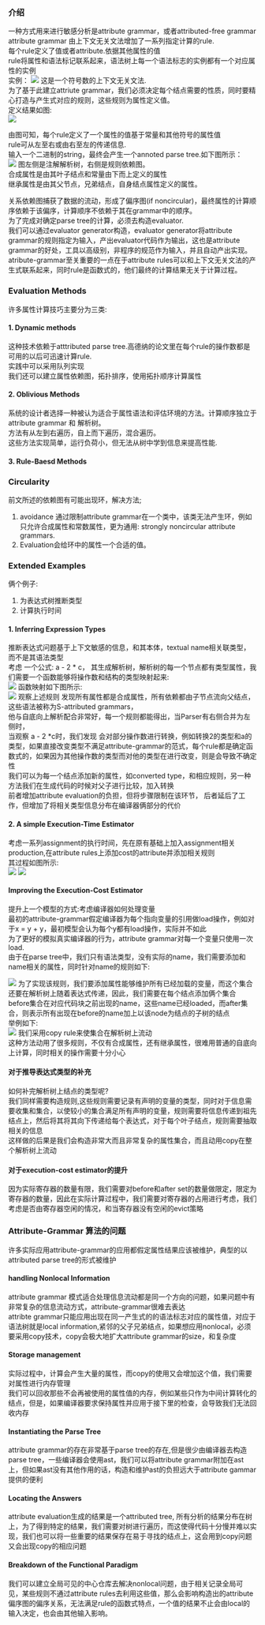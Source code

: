 ### 介绍
一种方式用来进行敏感分析是attribute grammar，或者attributed-free grammar<br/>
attribute grammar 由上下文无关文法增加了一系列指定计算的rule.<br/>
每个rule定义了值或者attribute.依据其他属性的值<br/>
rule将属性和语法标记联系起来，语法树上每一个语法标志的实例都有一个对应属性的实例<br/>
实例：
![](https://raw.githubusercontent.com/cookieli/image/master/compiler/Attribute_Grammar.png) 
这是一个符号数的上下文无关文法.<br/>
为了基于此建立attriute grammar，我们必须决定每个结点需要的性质，同时要精心打造与产生式对应的规则，这些规则为属性定义值。<br/>
定义结果如图:<br/>
![](https://raw.githubusercontent.com/cookieli/image/master/compiler/completed-contribute.png) 

由图可知，每个rule定义了一个属性的值基于常量和其他符号的属性值<br/>
rule可从左至右或由右至左的传递信息.<br/>
输入一个二进制的string，最终会产生一个annoted parse tree.如下图所示：<br/>
![](https://raw.githubusercontent.com/cookieli/image/master/compiler/parse_tree-and-dependence-trees.png) 
图左侧是注解解析树，右侧是规则依赖图。<br/>
合成属性是由其叶子结点和常量由下而上定义的属性<br/>
继承属性是由其父节点，兄弟结点，自身结点属性定义的属性。<br/>

关系依赖图捕获了数据的流动，形成了偏序图(if noncircular)，最终属性的计算顺序依赖于该偏序，计算顺序不依赖于其在grammar中的顺序。<br/>
为了完成对确定parse tree的计算，必须去构造evaluator.<br/>
我们可以通过evaluator generator构造，evaluator generator将attribute grammar的规则指定为输入，产出evaluator代码作为输出，这也是attribute grammar的好处，工具以高级别，非程序的规范作为输入，并且自动产出实现。<br/>
atribute-grammar至关重要的一点在于attribute rules可以和上下文无关文法的产生式联系起来，同时rule是函数式的，他们最终的计算结果无关于计算过程。<br/>
### Evaluation Methods
许多属性计算技巧主要分为三类:<br/>

#### 1. Dynamic methods
这种技术依赖于atttributed parse tree.高德纳的论文里在每个rule的操作数都是可用的以后可迅速计算rule.<br/>
实践中可以采用队列实现<br/>
我们还可以建立属性依赖图，拓扑排序，使用拓扑顺序计算属性<br/>

#### 2. Oblivious Methods
系统的设计者选择一种被认为适合于属性语法和评估环境的方法。计算顺序独立于attribute grammar 和 解析树。<br/>
方法有从左到右遍历，自上而下遍历，混合遍历。<br/>
这些方法实现简单，运行负荷小，但无法从树中学到信息来提高性能.<br/>
#### 3. Rule-Baesd Methods

### Circularity

前文所述的依赖图有可能出现环，解决方法;<br/>
1. avoidance 通过限制attribute grammar在一个类中，该类无法产生环，例如只允许合成属性和常数属性，更为通用: strongly noncircular attribute grammars.<br/>
2. Evaluation会给环中的属性一个合适的值。<br/>
### Extended Examples
俩个例子:<br/>
1. 为表达式树推断类型<br/>
2. 计算执行时间<br/>
#### 1. Inferring Expression Types
推断表达式问题基于上下文敏感的信息，和其本体，textual name相关联类型，而不是其语法类型<br/>
考虑 一个公式: a - 2 * c， 其生成解析树，解析树的每一个节点都有类型属性，我们需要一个函数能够将操作数和结构的类型映射起来:<br/>
![](https://raw.githubusercontent.com/cookieli/image/master/compiler/parse_tree.png) 
函数映射如下图所示:<br/>
![](https://raw.githubusercontent.com/cookieli/image/master/compiler/map_function.png) 
观察上述规则 发现所有属性都是合成属性，所有依赖都由子节点流向父结点，这些语法被称为S-attributed grammars，<br/>
他与自底向上解析配合非常好，每一个规则都能得出，当Parser有右侧合并为左侧时，<br/>
当观察 a - 2 *c时，我们发现 会对部分操作数进行转换，例如转换2的类型和a的类型，如果直接改变类型不满足attribute-grammar的范式，每个rule都是确定函数式的，如果因为其他操作数的类型而对他的类型在进行改变，则是会导致不确定性<br/>
我们可以为每一个结点添加新的属性，如converted type，和相应规则，另一种方法我们在生成代码的时候对父子进行比较，加入转换<br/>
前者增加attribute evaluation的负担，但将步骤限制在该环节， 后者延后了工作，但增加了将相关类型信息分布在编译器俩部分的代价<br/>

#### 2. A simple Execution-Time Estimator
考虑一系列assignment的执行时间，先在原有基础上加入assignment相关production,在attribute rules上添加cost的attribute并添加相关规则<br/>
其过程如图所示:<br/>
![](https://raw.githubusercontent.com/cookieli/image/master/compiler/newProduction_rules.png) 
![](https://raw.githubusercontent.com/cookieli/image/master/compiler/new_Cost_attribute_rules.png) 

#### Improving the Execution-Cost Estimator
提升上一个模型的方式:考虑编译器如何处理变量<br/>
最初的attribute-grammar假定编译器为每个指向变量的引用做load操作，例如对于x = y + y，最初模型会认为每个y都有load操作，实际并不如此<br/>
为了更好的模拟真实编译器的行为，attribute grammar对每一个变量只使用一次load.<br/>
由于在parse tree中，我们只有语法类型，没有实际的name，我们需要添加和name相关的属性，同时针对name的规则如下:<br/>

![](https://raw.githubusercontent.com/cookieli/image/master/compiler/name_rule.png) 
为了实现该规则，我们要添加属性能够维护所有已经加载的变量，而这个集合还要在解析树上随着表达式传递，因此，我们需要在每个结点添加俩个集合<br/>
before集合在对应代码块之前出现的name，这些name已经loaded，而after集合，则表示所有出现在before的name加上以该node为结点的子树的结点<br/>
举例如下:<br/>
![](https://raw.githubusercontent.com/cookieli/image/master/compiler/before_and_after.png) 
我们采用copy rule来使集合在解析树上流动<br/>
这种方法动用了很多规则，不仅有合成属性，还有继承属性，很难用普通的自底向上计算，同时相关的操作需要十分小心<br/>
#### 对于推导表达式类型的补充
如何补完解析树上结点的类型呢?<br/>
我们同样需要构造规则,这些规则需要记录有声明的变量的类型，同时对于信息需要收集和集合，以使较小的集合满足所有声明的变量，规则需要将信息传递到祖先结点上，然后将其将其向下传递给每个表达式，对于每个叶子结点，规则需要抽取相关的信息<br/>
这样做的后果是我们会构造非常大而且非常复杂的属性集合，而且动用copy在整个解析树上流动<br/>
#### 对于execution-cost estimator的提升
因为实际寄存器的数量有限，我们需要对before和after set的数量做限定，限定为寄存器的数量，因此在实际计算过程中，我们需要对寄存器的占用进行考虑，我们考虑是否由寄存器空闲的情况，和当寄存器没有空闲的evict策略<br/>

### Attribute-Grammar 算法的问题
许多实际应用attribute-grammar的应用都假定属性结果应该被维护，典型的以attributed parse tree的形式被维护<br/>
#### handling Nonlocal Information
attribute grammar 模式适合处理信息流动都是同一个方向的问题，如果问题中有非常复杂的信息流动方式，attribute-grammar很难去表达<br/>
attribte grammar只能应用出现在同一产生式的的语法标志对应的属性值，对应于语法树就是local information,紧邻的父子兄弟结点，如果想应用nonlocal，必须要采用copy技术，copy会极大地扩大attribute grammar的size，和复杂度<br/>

#### Storage management
实际过程中，计算会产生大量的属性，而copy的使用又会增加这个值，我们需要对属性进行内存管理<br/>
我们可以回收那些不会再被使用的属性值的内存，例如某些只作为中间计算转化的结点，但是，如果编译器要求保持属性并应用于接下里的检查，会导致我们无法回收内存<br/>

#### Instantiating the Parse Tree
attribute grammar的存在非常基于parse tree的存在,但是很少由编译器去构造parse tree，一些编译器会使用ast，我们可以将attribute grammar附加在ast上，但如果ast没有其他作用的话，构造和维护ast的负担远大于attribute gammar提供的便利<br/>
#### Locating the Answers
attribute evaluation生成的结果是一个attributed tree, 所有分析的结果分布在树上，为了得到特定的结果，我们需要对树进行遍历，而这使得代码十分慢并难以实现，我们也可以将一些重要的结果保存在易于寻找的结点上，这会用到copy问题又会出现copy的相应问题<br/>
#### Breakdown of the Functional Paradigm
我们可以建立全局可见的中心仓库去解决nonlocal问题，由于相关记录全局可见，某些规则不通过attribute rules去利用这些值，那么会影响构造出的attribute偏序图的偏序关系，无法满足rule的函数式特点，一个值的结果不止会由local的输入决定，也会由其他输入影响。
